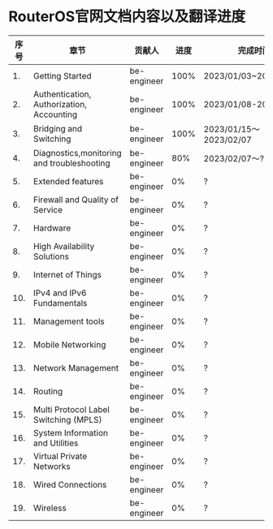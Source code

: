# RouterOS官网文档内容以及翻译进度

| 序号 | 章节                                        | 贡献人      | 进度 | 完成时间               |
| ---- | ------------------------------------------- | ----------- | ---- | ---------------------- |
| 1.   | Getting Started                             | be-engineer | 100% | 2023/01/03~2023/01/08  |
| 2.   | Authentication,  Authorization,  Accounting | be-engineer | 100% | 2023/01/08-2023/01/15  |
| 3.   | Bridging and Switching                      | be-engineer | 100% | 2023/01/15～2023/02/07 |
| 4.   | Diagnostics,monitoring and troubleshooting  | be-engineer | 80%  | 2023/02/07～?          |
| 5.   | Extended features                           | be-engineer | 0%   | ?                      |
| 6.   | Firewall and Quality of Service             | be-engineer | 0%   | ?                      |
| 7.   | Hardware                                    | be-engineer | 0%   | ?                      |
| 8.   | High Availability Solutions                 | be-engineer | 0%   | ?                      |
| 9.   | Internet of Things                          | be-engineer | 0%   | ?                      |
| 10.  | IPv4 and IPv6 Fundamentals                  | be-engineer | 0%   | ?                      |
| 11.  | Management tools                            | be-engineer | 0%   | ?                      |
| 12.  | Mobile Networking                           | be-engineer | 0%   | ?                      |
| 13.  | Network Management                          | be-engineer | 0%   | ?                      |
| 14.  | Routing                                     | be-engineer | 0%   | ?                      |
| 15.  | Multi Protocol Label Switching (MPLS)       | be-engineer | 0%   | ?                      |
| 16.  | System Information and Utilities            | be-engineer | 0%   | ?                      |
| 17.  | Virtual Private Networks                    | be-engineer | 0%   | ?                      |
| 18.  | Wired Connections                           | be-engineer | 0%   | ?                      |
| 19.  | Wireless                                    | be-engineer | 0%   | ?                      |
